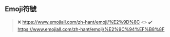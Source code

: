 ## Emoji符號
> ❌ https://www.emojiall.com/zh-hant/emoji/%E2%9D%8C <>
> ✔️ https://www.emojiall.com/zh-hant/emoji/%E2%9C%94%EF%B8%8F
